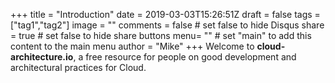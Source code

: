 +++
title = "Introduction"
date = 2019-03-03T15:26:51Z
draft = false
tags = ["tag1","tag2"]
image = ""
comments = false # set false to hide Disqus
share = true	# set false to hide share buttons
menu= ""		# set "main" to add this content to the main menu
author = "Mike"
+++
Welcome to **cloud-architecture.io**, a free resource for people on good development and architectural practices for Cloud.